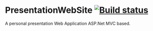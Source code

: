 # PresentationWebSite [![Build status](https://ci.appveyor.com/api/projects/status/vck0df477wjv075u?svg=true)](https://ci.appveyor.com/project/gonzfrancois/presentationwebsite)
A personal presentation Web Application ASP.Net MVC based.
